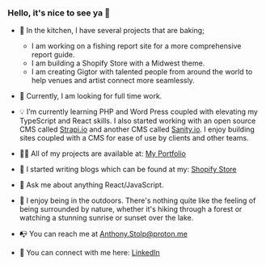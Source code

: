 ### Hello, it's nice to see ya 👋

- :honey_pot: In the kitchen, I have several projects that are baking;
      <ul>
            <li>I am working on a fishing report site for a more comprehensive report guide.</li>
            <li>I am building a Shopify Store with a Midwest theme.</li>
            <li>I am creating Gigtor with talented people from around the world to help venues and artist connect more seamlessly.</li>
      </ul>
- :eyes: Currently, I am looking for full time work.
- :bulb: I’m currently learning PHP and Word Press coupled with elevating my TypeScript and React skills. I also started working with an open source CMS called <a href="https://strapi.io">Strapi.io</a> and another CMS called <a href="https://www.sanity.io/">Sanity.io</a>. I enjoy building sites coupled with a CMS for ease of use by clients and other teams.
- :man_technologist: All of my projects are available at: <a href="https://anthonystolp.dev">My Portfolio</a>
- :memo: I started writing blogs which can be found at my: <a href="https://PolarLightsApparel.com/blogs/news">Shopify Store</a>
- :speech_balloon: Ask me about anything React/JavaScript.
- :evergreen_tree: I enjoy being in the outdoors. There's nothing quite like the feeling of being surrounded by nature, whether it's hiking through a forest or watching a stunning sunrise or sunset over the lake.

- :mailbox_with_no_mail: You can reach me at <a href="mailto:anthony.stolp@proton.me">Anthony.Stolp@proton.me</a>
- :handshake: You can connect with me here: <a href="https://linkedin.com/in/anthonyjstolp">LinkedIn</a>
